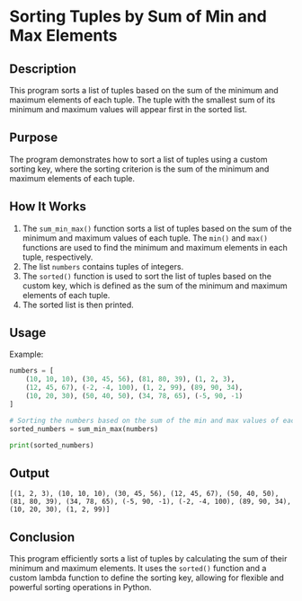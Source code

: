 # Sorting Tuples by Sum of Min and Max Elements

## Description

This program sorts a list of tuples based on the sum of the minimum and maximum elements of each tuple. The tuple with the smallest sum of its minimum and maximum values will appear first in the sorted list.

## Purpose

The program demonstrates how to sort a list of tuples using a custom sorting key, where the sorting criterion is the sum of the minimum and maximum elements of each tuple.

## How It Works

1. The `sum_min_max()` function sorts a list of tuples based on the sum of the minimum and maximum values of each tuple. The `min()` and `max()` functions are used to find the minimum and maximum elements in each tuple, respectively.
2. The list `numbers` contains tuples of integers.
3. The `sorted()` function is used to sort the list of tuples based on the custom key, which is defined as the sum of the minimum and maximum elements of each tuple.
4. The sorted list is then printed.

## Usage

Example:

```python
numbers = [
    (10, 10, 10), (30, 45, 56), (81, 80, 39), (1, 2, 3),
    (12, 45, 67), (-2, -4, 100), (1, 2, 99), (89, 90, 34),
    (10, 20, 30), (50, 40, 50), (34, 78, 65), (-5, 90, -1)
]

# Sorting the numbers based on the sum of the min and max values of each tuple
sorted_numbers = sum_min_max(numbers)

print(sorted_numbers)
```

## Output

```
[(1, 2, 3), (10, 10, 10), (30, 45, 56), (12, 45, 67), (50, 40, 50), (81, 80, 39), (34, 78, 65), (-5, 90, -1), (-2, -4, 100), (89, 90, 34), (10, 20, 30), (1, 2, 99)]
```

## Conclusion

This program efficiently sorts a list of tuples by calculating the sum of their minimum and maximum elements. It uses the `sorted()` function and a custom lambda function to define the sorting key, allowing for flexible and powerful sorting operations in Python.
